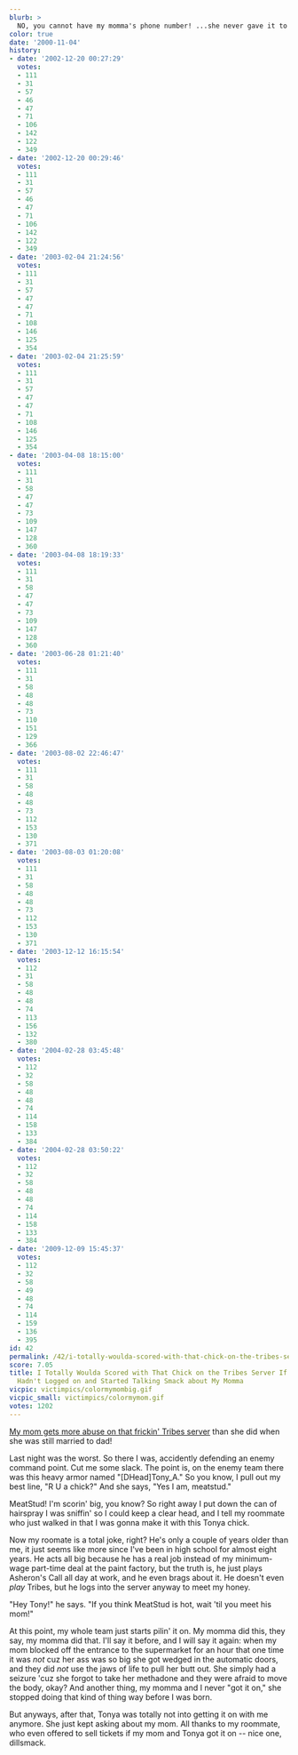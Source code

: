 ```yaml
---
blurb: >
  NO, you cannot have my momma's phone number! ...she never gave it to me.
color: true
date: '2000-11-04'
history:
- date: '2002-12-20 00:27:29'
  votes:
  - 111
  - 31
  - 57
  - 46
  - 47
  - 71
  - 106
  - 142
  - 122
  - 349
- date: '2002-12-20 00:29:46'
  votes:
  - 111
  - 31
  - 57
  - 46
  - 47
  - 71
  - 106
  - 142
  - 122
  - 349
- date: '2003-02-04 21:24:56'
  votes:
  - 111
  - 31
  - 57
  - 47
  - 47
  - 71
  - 108
  - 146
  - 125
  - 354
- date: '2003-02-04 21:25:59'
  votes:
  - 111
  - 31
  - 57
  - 47
  - 47
  - 71
  - 108
  - 146
  - 125
  - 354
- date: '2003-04-08 18:15:00'
  votes:
  - 111
  - 31
  - 58
  - 47
  - 47
  - 73
  - 109
  - 147
  - 128
  - 360
- date: '2003-04-08 18:19:33'
  votes:
  - 111
  - 31
  - 58
  - 47
  - 47
  - 73
  - 109
  - 147
  - 128
  - 360
- date: '2003-06-28 01:21:40'
  votes:
  - 111
  - 31
  - 58
  - 48
  - 48
  - 73
  - 110
  - 151
  - 129
  - 366
- date: '2003-08-02 22:46:47'
  votes:
  - 111
  - 31
  - 58
  - 48
  - 48
  - 73
  - 112
  - 153
  - 130
  - 371
- date: '2003-08-03 01:20:08'
  votes:
  - 111
  - 31
  - 58
  - 48
  - 48
  - 73
  - 112
  - 153
  - 130
  - 371
- date: '2003-12-12 16:15:54'
  votes:
  - 112
  - 31
  - 58
  - 48
  - 48
  - 74
  - 113
  - 156
  - 132
  - 380
- date: '2004-02-28 03:45:48'
  votes:
  - 112
  - 32
  - 58
  - 48
  - 48
  - 74
  - 114
  - 158
  - 133
  - 384
- date: '2004-02-28 03:50:22'
  votes:
  - 112
  - 32
  - 58
  - 48
  - 48
  - 74
  - 114
  - 158
  - 133
  - 384
- date: '2009-12-09 15:45:37'
  votes:
  - 112
  - 32
  - 58
  - 49
  - 48
  - 74
  - 114
  - 159
  - 136
  - 395
id: 42
permalink: /42/i-totally-woulda-scored-with-that-chick-on-the-tribes-server-if-my-roommate-hadnt-logged-on-and-started-talking-smack-about-my-momma/
score: 7.05
title: I Totally Woulda Scored with That Chick on the Tribes Server If My Roommate
  Hadn't Logged on and Started Talking Smack about My Momma
vicpic: victimpics/colormymombig.gif
vicpic_small: victimpics/colormymom.gif
votes: 1202
---
```


[My mom gets more abuse on that frickin' Tribes
server](%ARTICLE[21]%) than she did when she was still married to
dad!

Last night was the worst. So there I was, accidently defending an enemy
command point. Cut me some slack. The point is, on the enemy team there
was this heavy armor named "\[DHead\]Tony\_A." So you know, I pull out
my best line, "R U a chick?" And she says, "Yes I am, meatstud."

MeatStud! I'm scorin' big, you know? So right away I put down the can of
hairspray I was sniffin' so I could keep a clear head, and I tell my
roommate who just walked in that I was gonna make it with this Tonya
chick.

Now my roomate is a total joke, right? He's only a couple of years older
than me, it just seems like more since I've been in high school for
almost eight years. He acts all big because he has a real job instead of
my minimum-wage part-time deal at the paint factory, but the truth is,
he just plays Asheron's Call all day at work, and he even brags about
it. He doesn't even *play* Tribes, but he logs into the server anyway to
meet my honey.

"Hey Tony!" he says. "If you think MeatStud is hot, wait 'til you meet
his mom!"

At this point, my whole team just starts pilin' it on. My momma did
this, they say, my momma did that. I'll say it before, and I will say it
again: when my mom blocked off the entrance to the supermarket for an
hour that one time it was *not* cuz her ass was so big she got wedged in
the automatic doors, and they did *not* use the jaws of life to pull her
butt out. She simply had a seizure 'cuz she forgot to take her methadone
and they were afraid to move the body, okay? And another thing, my momma
and I never "got it on," she stopped doing that kind of thing way before
I was born.

But anyways, after that, Tonya was totally not into getting it on with
me anymore. She just kept asking about my mom. All thanks to my
roommate, who even offered to sell tickets if my mom and Tonya got it on
-- nice one, dillsmack.